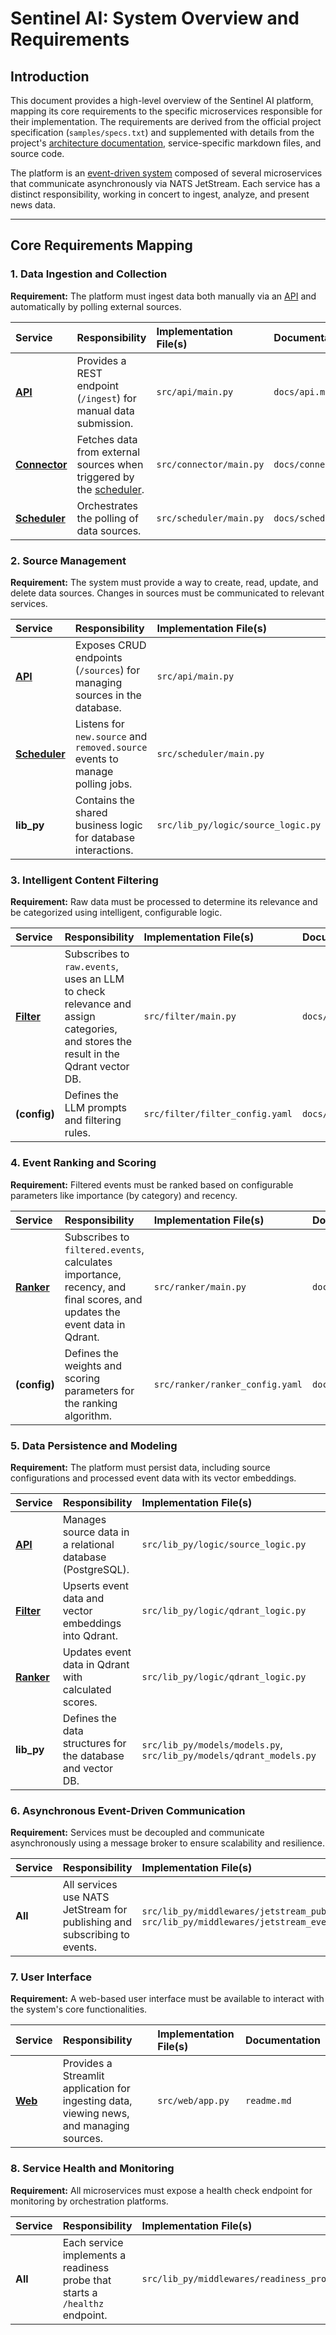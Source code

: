 # Sentinel AI: System Overview and Requirements

## Introduction

This document provides a high-level overview of the Sentinel AI platform, mapping its core requirements to the specific microservices responsible for their implementation. The requirements are derived from the official project specification (`samples/specs.txt`) and supplemented with details from the project's [architecture documentation](./architecture.md), service-specific markdown files, and source code.

The platform is an [event-driven system](./architecture.md) composed of several microservices that communicate asynchronously via NATS JetStream. Each service has a distinct responsibility, working in concert to ingest, analyze, and present news data.

---

## Core Requirements Mapping

### 1. Data Ingestion and Collection

**Requirement:** The platform must ingest data both manually via an [API](./api.md) and automatically by polling external sources.

| Service | Responsibility | Implementation File(s) | Documentation |
| :--- | :--- | :--- | :--- |
| [**API**](./api.md) | Provides a REST endpoint (`/ingest`) for manual data submission. | `src/api/main.py` | `docs/api.md` |
| [**Connector**](./connector.md) | Fetches data from external sources when triggered by the [scheduler](./scheduler.md). | `src/connector/main.py` | `docs/connector.md` |
| [**Scheduler**](./scheduler.md) | Orchestrates the polling of data sources. | `src/scheduler/main.py` | `docs/scheduler.md` |

### 2. Source Management

**Requirement:** The system must provide a way to create, read, update, and delete data sources. Changes in sources must be communicated to relevant services.

| Service | Responsibility | Implementation File(s) | Documentation |
| :--- | :--- | :--- | :--- |
| [**API**](./api.md) | Exposes CRUD endpoints (`/sources`) for managing sources in the database. | `src/api/main.py` | `docs/api.md` |
| [**Scheduler**](./scheduler.md)| Listens for `new.source` and `removed.source` events to manage polling jobs. | `src/scheduler/main.py` | `docs/scheduler.md` |
| **lib_py** | Contains the shared business logic for database interactions. | `src/lib_py/logic/source_logic.py` | N/A |

### 3. Intelligent Content Filtering

**Requirement:** Raw data must be processed to determine its relevance and be categorized using intelligent, configurable logic.

| Service | Responsibility | Implementation File(s) | Documentation |
| :--- | :--- | :--- | :--- |
| [**Filter**](./filter.md) | Subscribes to `raw.events`, uses an LLM to check relevance and assign categories, and stores the result in the Qdrant vector DB. | `src/filter/main.py` | `docs/filter.md` |
| **(config)** | Defines the LLM prompts and filtering rules. | `src/filter/filter_config.yaml` | `docs/filter.md` |

### 4. Event Ranking and Scoring

**Requirement:** Filtered events must be ranked based on configurable parameters like importance (by category) and recency.

| Service | Responsibility | Implementation File(s) | Documentation |
| :--- | :--- | :--- | :--- |
| [**Ranker**](./ranker.md) | Subscribes to `filtered.events`, calculates importance, recency, and final scores, and updates the event data in Qdrant. | `src/ranker/main.py` | `docs/ranker.md` |
| **(config)** | Defines the weights and scoring parameters for the ranking algorithm. | `src/ranker/ranker_config.yaml` | `docs/ranker.md` |

### 5. Data Persistence and Modeling

**Requirement:** The platform must persist data, including source configurations and processed event data with its vector embeddings.

| Service | Responsibility | Implementation File(s) | Documentation |
| :--- | :--- | :--- | :--- |
| [**API**](./api.md) | Manages source data in a relational database (PostgreSQL). | `src/lib_py/logic/source_logic.py` | `docs/api.md` |
| [**Filter**](./filter.md) | Upserts event data and vector embeddings into Qdrant. | `src/lib_py/logic/qdrant_logic.py` | `docs/filter.md` |
| [**Ranker**](./ranker.md) | Updates event data in Qdrant with calculated scores. | `src/lib_py/logic/qdrant_logic.py` | `docs/ranker.md` |
| **lib_py** | Defines the data structures for the database and vector DB. | `src/lib_py/models/models.py`, `src/lib_py/models/qdrant_models.py` | N/A |

### 6. Asynchronous Event-Driven Communication

**Requirement:** Services must be decoupled and communicate asynchronously using a message broker to ensure scalability and resilience.

| Service | Responsibility | Implementation File(s) | Documentation |
| :--- | :--- | :--- | :--- |
| **All** | All services use NATS JetStream for publishing and subscribing to events. | `src/lib_py/middlewares/jetstream_publisher.py`, `src/lib_py/middlewares/jetstream_event_subscriber.py` | `docs/architecture.md` |

### 7. User Interface

**Requirement:** A web-based user interface must be available to interact with the system's core functionalities.

| Service | Responsibility | Implementation File(s) | Documentation |
| :--- | :--- | :--- | :--- |
| [**Web**](../readme.md) | Provides a Streamlit application for ingesting data, viewing news, and managing sources. | `src/web/app.py` | `readme.md` |

### 8. Service Health and Monitoring

**Requirement:** All microservices must expose a health check endpoint for monitoring by orchestration platforms.

| Service | Responsibility | Implementation File(s) | Documentation |
| :--- | :--- | :--- | :--- |
| **All** | Each service implements a readiness probe that starts a `/healthz` endpoint. | `src/lib_py/middlewares/readiness_probe.py` | `docs/guardian.md` |
